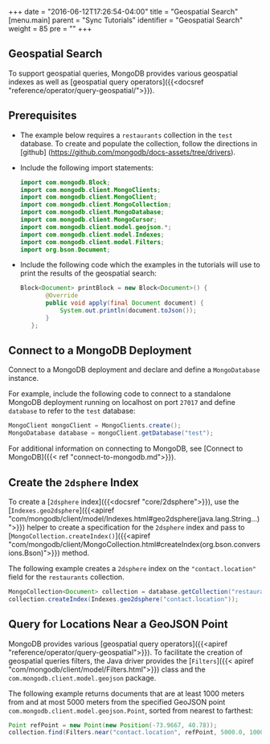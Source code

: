 +++
date = "2016-06-12T17:26:54-04:00"
title = "Geospatial Search"
[menu.main]
parent = "Sync Tutorials"
identifier = "Geospatial Search"
weight = 85
pre = "<i class='fa'></i>"
+++

## Geospatial Search

To support geospatial queries, MongoDB provides various geospatial indexes as well as [geospatial query operators]({{<docsref "reference/operator/query-geospatial/">}}).

## Prerequisites

- The example below requires a ``restaurants`` collection in the ``test`` database. To create and populate the collection, follow the directions in [github] (https://github.com/mongodb/docs-assets/tree/drivers).

- Include the following import statements:

     ```java
     import com.mongodb.Block;
     import com.mongodb.client.MongoClients;
     import com.mongodb.client.MongoClient;
     import com.mongodb.client.MongoCollection;
     import com.mongodb.client.MongoDatabase;
     import com.mongodb.client.MongoCursor;
     import com.mongodb.client.model.geojson.*;
     import com.mongodb.client.model.Indexes;
     import com.mongodb.client.model.Filters;
     import org.bson.Document;
     ```

- Include the following code which the examples in the tutorials will use to print the results of the geospatial search:

     ```java
     Block<Document> printBlock = new Block<Document>() {
            @Override
            public void apply(final Document document) {
                System.out.println(document.toJson());
            }
        };
     ```

## Connect to a MongoDB Deployment

Connect to a MongoDB deployment and declare and define a `MongoDatabase` instance.

For example, include the following code to connect to a standalone MongoDB deployment running on localhost on port `27017` and define `database` to refer to the `test` database:

```java
MongoClient mongoClient = MongoClients.create();
MongoDatabase database = mongoClient.getDatabase("test");
```

For additional information on connecting to MongoDB, see [Connect to MongoDB]({{< ref "connect-to-mongodb.md">}}).

## Create the `2dsphere` Index

To create a [`2dsphere` index]({{<docsref "core/2dsphere">}}), use the [`Indexes.geo2dsphere`]({{<apiref "com/mongodb/client/model/Indexes.html#geo2dsphere(java.lang.String...)">}})
helper to create a specification for the `2dsphere` index and pass to [`MongoCollection.createIndex()`]({{<apiref "com/mongodb/client/MongoCollection.html#createIndex(org.bson.conversions.Bson)">}}) method.

The following example creates a `2dsphere` index on the `"contact.location"` field for the `restaurants` collection.

```java
MongoCollection<Document> collection = database.getCollection("restaurants");
collection.createIndex(Indexes.geo2dsphere("contact.location"));
```

## Query for Locations Near a GeoJSON Point

MongoDB provides various [geospatial query operators]({{<apiref "reference/operator/query-geospatial">}}). To facilitate the creation of geospatial queries filters, the Java driver provides the [`Filters`]({{< apiref "com/mongodb/client/model/Filters.html">}}) class and the ``com.mongodb.client.model.geojson`` package.

The following example returns documents that are at least 1000 meters from and at most 5000 meters from the specified GeoJSON point ``com.mongodb.client.model.geojson.Point``, sorted from nearest to farthest:

```java
Point refPoint = new Point(new Position(-73.9667, 40.78));
collection.find(Filters.near("contact.location", refPoint, 5000.0, 1000.0)).forEach(printBlock);
```
